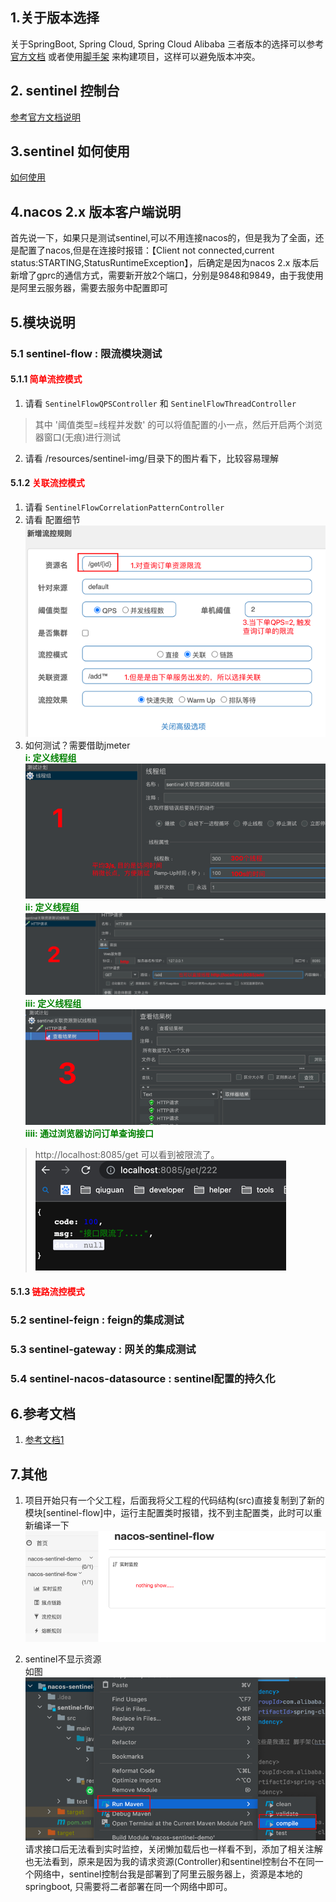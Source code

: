 ## 1.关于版本选择
关于SpringBoot, Spring Cloud, Spring Cloud Alibaba 三者版本的选择可以参考[官方文档](https://github.com/alibaba/spring-cloud-alibaba/wiki/%E7%89%88%E6%9C%AC%E8%AF%B4%E6%98%8E) 或者使用[脚手架](https://start.aliyun.com/) 来构建项目，这样可以避免版本冲突。

## 2. sentinel 控制台
[参考官方文档说明](https://sentinelguard.io/zh-cn/docs/dashboard.html)

## 3.sentinel 如何使用
[如何使用](https://github.com/alibaba/Sentinel/wiki/%E5%A6%82%E4%BD%95%E4%BD%BF%E7%94%A8)

## 4.nacos 2.x 版本客户端说明
首先说一下，如果只是测试sentinel,可以不用连接nacos的，但是我为了全面，还是配置了nacos,但是在连接时报错：【Client not connected,current status:STARTING,StatusRuntimeException】，后确定是因为nacos 2.x 版本后新增了gprc的通信方式，需要新开放2个端口，分别是9848和9849，由于我使用是阿里云服务器，需要去服务中配置即可


## 5.模块说明
### 5.1 sentinel-flow : 限流模块测试
#### 5.1.1 <font color="red">简单流控模式</font>
1. 请看 `SentinelFlowQPSController` 和 `SentinelFlowThreadController`
> 其中 '阈值类型=线程并发数' 的可以将值配置的小一点，然后开启两个浏览器窗口(无痕)进行测试
2. 请看 /resources/sentinel-img/目录下的图片看下，比较容易理解
#### 5.1.2 <font color="red">关联流控模式</font>
1. 请看 `SentinelFlowCorrelationPatternController`
2. 请看 配置细节![配置图片](sentinel-flow/src/main/resources/关联/关联资源限流.png)
3. 如何测试？需要借助jmeter <br>
  <b><font color="green">i: 定义线程组</font></b>
 ![线程组](sentinel-flow/src/main/resources/关联/1-定义线程组.png)
   <b><font color="green">ii: 定义线程组</font></b>
 ![http请求](sentinel-flow/src/main/resources/关联/2-定义http请求.png)
   <b><font color="green">iii: 定义线程组</font></b>
 ![结果树](sentinel-flow/src/main/resources/关联/3-定义结果树.png)
   <b><font color="green">iiii: 通过浏览器访问订单查询接口</font></b>
  > http://localhost:8085/get 可以看到被限流了。
  ![限流](sentinel-flow/src/main/resources/关联/4-限流.png)

#### 5.1.3 <font color="red">链路流控模式</font>

### 5.2 sentinel-feign : feign的集成测试
### 5.3 sentinel-gateway : 网关的集成测试
### 5.4 sentinel-nacos-datasource : sentinel配置的持久化


## 6.参考文档
1. [参考文档1](https://developer.aliyun.com/article/878296)

## 7.其他
1. 项目开始只有一个父工程，后面我将父工程的代码结构(src)直接复制到了新的模块[sentinel-flow]中，运行主配置类时报错，找不到主配置类，此时可以重新编译一下
![img.png](sentinel-flow/src/main/resources/img/sentinel%20局域网限制.png)

2. sentinel不显示资源 <br>
如图![](sentinel-flow/src/main/resources/img/maven%20编译.png)
请求接口后无法看到实时监控，关闭懒加载后也一样看不到，添加了相关注解也无法看到，原来是因为我的请求资源(Controller)和sentinel控制台不在同一个网络中，sentinel控制台我是部署到了阿里云服务器上，资源是本地的springboot, 只需要将二者部署在同一个网络中即可。
